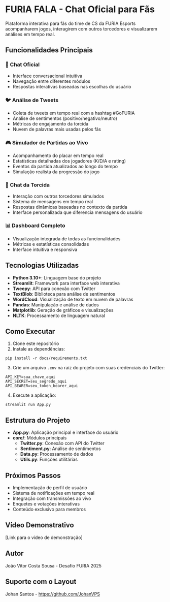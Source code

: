 # FURIA FALA - Chat Oficial para Fãs

Plataforma interativa para fãs do time de CS da FURIA Esports acompanharem jogos, interagirem com outros torcedores e visualizarem análises em tempo real.

## Funcionalidades Principais

### 💬 Chat Oficial
- Interface conversacional intuitiva
- Navegação entre diferentes módulos
- Respostas interativas baseadas nas escolhas do usuário

### 🐦 Análise de Tweets
- Coleta de tweets em tempo real com a hashtag #GoFURIA
- Análise de sentimentos (positivo/negativo/neutro)
- Métricas de engajamento da torcida
- Nuvem de palavras mais usadas pelos fãs

### 🎮 Simulador de Partidas ao Vivo
- Acompanhamento do placar em tempo real
- Estatísticas detalhadas dos jogadores (K/D/A e rating)
- Eventos da partida atualizados ao longo do tempo
- Simulação realista da progressão do jogo

### 👥 Chat da Torcida
- Interação com outros torcedores simulados
- Sistema de mensagens em tempo real
- Respostas dinâmicas baseadas no contexto da partida
- Interface personalizada que diferencia mensagens do usuário

### 📊 Dashboard Completo
- Visualização integrada de todas as funcionalidades
- Métricas e estatísticas consolidadas
- Interface intuitiva e responsiva

## Tecnologias Utilizadas

- **Python 3.10+**: Linguagem base do projeto
- **Streamlit**: Framework para interface web interativa
- **Tweepy**: API para conexão com Twitter
- **TextBlob**: Biblioteca para análise de sentimentos
- **WordCloud**: Visualização de texto em nuvem de palavras
- **Pandas**: Manipulação e análise de dados
- **Matplotlib**: Geração de gráficos e visualizações
- **NLTK**: Processamento de linguagem natural

## Como Executar

1. Clone este repositório
2. Instale as dependências:
```
pip install -r docs/requirements.txt
```
3. Crie um arquivo `.env` na raiz do projeto com suas credenciais do Twitter:
```
API_KEY=sua_chave_aqui
API_SECRET=seu_segredo_aqui
API_BEARER=seu_token_bearer_aqui
```
4. Execute a aplicação:
```
streamlit run App.py
```

## Estrutura do Projeto

- **App.py**: Aplicação principal e interface do usuário
- **core/**: Módulos principais
  - **Twitter.py**: Conexão com API do Twitter
  - **Sentiment.py**: Análise de sentimentos
  - **Data.py**: Processamento de dados
  - **Utils.py**: Funções utilitárias

## Próximos Passos

- Implementação de perfil de usuário
- Sistema de notificações em tempo real
- Integração com transmissões ao vivo
- Enquetes e votações interativas
- Conteúdo exclusivo para membros

## Vídeo Demonstrativo

[Link para o vídeo de demonstração]

## Autor

João Vítor Costa Sousa - Desafio FURIA 2025

## Suporte com o Layout

Johan Santos - https://github.com/JohanVPS